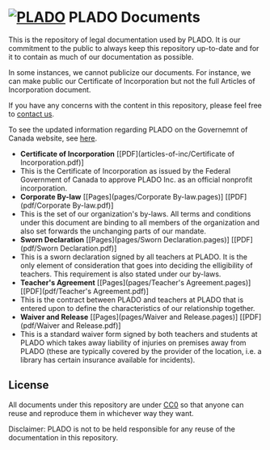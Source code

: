 # [![PLADO](http://plado.ca/s/logo-tiny.png)](http://plado.ca/) PLADO Documents

This is the repository of legal documentation used by PLADO. It is our commitment
to the public to always keep this repository up-to-date and for it to contain as
much of our documentation as possible.

In some instances, we cannot publicize our documents. For instance, we can make
public our Certificate of Incorporation but not the full Articles of Incorporation
document.

If you have any concerns with the content in this repository, please feel free to
[contact us](http://plado.ca/contact).

To see the updated information regarding PLADO on the Governemnt of Canada website,
see [here](https://www.ic.gc.ca/app/scr/cc/CorporationsCanada/fdrlCrpDtls.html?corpId=9949348&V_TOKEN=1478223706766&crpNm=PLADO&crpNmbr=&bsNmbr=).

 * **Certificate of Incorporation** [[PDF](articles-of-inc/Certificate of Incorporation.pdf)]
  * This is the Certificate of Incorporation as issued by the Federal Government of Canada to approve
  PLADO Inc. as an official nonprofit incorporation.
 * **Corporate By-law** [[Pages](pages/Corporate By-law.pages)] [[PDF](pdf/Corporate By-law.pdf)]
  * This is the set of our organization's by-laws. All terms and conditions under this document
  are binding to all members of the organization and also set forwards the unchanging parts of
  our mandate.
 * **Sworn Declaration** [[Pages](pages/Sworn Declaration.pages)] [[PDF](pdf/Sworn Declaration.pdf)]
  * This is a sworn declaration signed by all teachers at PLADO. It is the only element of
  consideration that goes into deciding the elligibility of teachers. This requirement is also
  stated under our by-laws.
 * **Teacher's Agreement** [[Pages](pages/Teacher's Agreement.pages)] [[PDF](pdf/Teacher's Agreement.pdf)]
  * This is the contract between PLADO and teachers at PLADO that is entered upon to define
    the characteristics of our relationship together.
 * **Waiver and Release** [[Pages](pages/Waiver and Release.pages)] [[PDF](pdf/Waiver and Release.pdf)]
  * This is a standard waiver form signed by both teachers and students at PLADO which takes
    away liability of injuries on premises away from PLADO (these are typically covered by
    the provider of the location, i.e. a library has certain insurance available for incidents).

## License

All documents under this repository are under [CC0](https://creativecommons.org/publicdomain/zero/1.0/)
so that anyone can reuse and reproduce them in whichever way they want.

Disclaimer: PLADO is not to be held responsible for any reuse
of the documentation in this repository.
